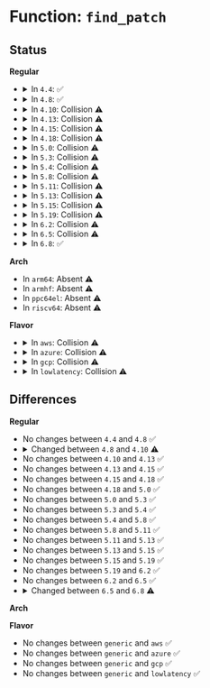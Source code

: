 # Function: <code>find_patch</code>

## Status
<b>Regular</b>
<ul>
<li>
<details>
<summary>In <code>4.4</code>: ✅</summary>

```c
struct ucode_patch *find_patch(unsigned int cpu);
```

**Collision:** Unique Static

**Inline:** No

**Transformation:** False

**Instances:**

```
In arch/x86/kernel/cpu/microcode/amd.c (ffffffff8104e060)
Location: arch/x86/kernel/cpu/microcode/amd.c:541
Inline: False
Direct callers:
  - arch/x86/kernel/cpu/microcode/amd.c:collect_cpu_info_amd
  - arch/x86/kernel/cpu/microcode/amd.c:apply_microcode_amd
```
**Symbols:**

```
ffffffff8104e060-ffffffff8104e0de: find_patch (STB_LOCAL)
```
</details>
</li>
<li>
<details>
<summary>In <code>4.8</code>: ✅</summary>

```c
struct ucode_patch *find_patch(unsigned int cpu);
```

**Collision:** Unique Static

**Inline:** No

**Transformation:** False

**Instances:**

```
In arch/x86/kernel/cpu/microcode/amd.c (ffffffff8104e1f0)
Location: arch/x86/kernel/cpu/microcode/amd.c:553
Inline: False
Direct callers:
  - arch/x86/kernel/cpu/microcode/amd.c:apply_microcode_amd
  - arch/x86/kernel/cpu/microcode/amd.c:collect_cpu_info_amd
```
**Symbols:**

```
ffffffff8104e1f0-ffffffff8104e26e: find_patch (STB_LOCAL)
```
</details>
</li>
<li>
<details>
<summary>In <code>4.10</code>: Collision ⚠️</summary>

```c
struct microcode_intel *find_patch(struct ucode_cpu_info *uci);
```

**Collision:** Static-Static Collision

**Inline:** No

**Transformation:** False

**Instances:**

```
In arch/x86/kernel/cpu/microcode/intel.c (ffffffff8104fb50)
Location: arch/x86/kernel/cpu/microcode/intel.c:697
Inline: False
Direct callers:
  - arch/x86/kernel/cpu/microcode/intel.c:apply_microcode_intel
  - arch/x86/kernel/cpu/microcode/intel.c:reload_ucode_intel
```
```
In arch/x86/kernel/cpu/microcode/amd.c (ffffffff81050870)
Location: arch/x86/kernel/cpu/microcode/amd.c:568
Inline: False
Direct callers:
  - arch/x86/kernel/cpu/microcode/amd.c:apply_microcode_amd
  - arch/x86/kernel/cpu/microcode/amd.c:collect_cpu_info_amd
```
**Symbols:**

```
ffffffff8104fb50-ffffffff8104fbc3: find_patch (STB_LOCAL)
ffffffff81050870-ffffffff810508ee: find_patch (STB_LOCAL)
```
</details>
</li>
<li>
<details>
<summary>In <code>4.13</code>: Collision ⚠️</summary>

```c
struct microcode_intel *find_patch(struct ucode_cpu_info *uci);
```

**Collision:** Static-Static Collision

**Inline:** No

**Transformation:** False

**Instances:**

```
In arch/x86/kernel/cpu/microcode/intel.c (ffffffff8104faa0)
Location: arch/x86/kernel/cpu/microcode/intel.c:717
Inline: False
Direct callers:
  - arch/x86/kernel/cpu/microcode/intel.c:apply_microcode_intel
  - arch/x86/kernel/cpu/microcode/intel.c:reload_ucode_intel
```
```
In arch/x86/kernel/cpu/microcode/amd.c (ffffffff81050780)
Location: arch/x86/kernel/cpu/microcode/amd.c:428
Inline: False
Direct callers:
  - arch/x86/kernel/cpu/microcode/amd.c:apply_microcode_amd
  - arch/x86/kernel/cpu/microcode/amd.c:collect_cpu_info_amd
```
**Symbols:**

```
ffffffff8104faa0-ffffffff8104fb15: find_patch (STB_LOCAL)
ffffffff81050780-ffffffff810507e5: find_patch (STB_LOCAL)
```
</details>
</li>
<li>
<details>
<summary>In <code>4.15</code>: Collision ⚠️</summary>

```c
struct microcode_intel *find_patch(struct ucode_cpu_info *uci);
```

**Collision:** Static-Static Collision

**Inline:** No

**Transformation:** False

**Instances:**

```
In arch/x86/kernel/cpu/microcode/intel.c (ffffffff81053580)
Location: arch/x86/kernel/cpu/microcode/intel.c:726
Inline: False
Direct callers:
  - arch/x86/kernel/cpu/microcode/intel.c:apply_microcode_intel
  - arch/x86/kernel/cpu/microcode/intel.c:reload_ucode_intel
```
```
In arch/x86/kernel/cpu/microcode/amd.c (ffffffff81054390)
Location: arch/x86/kernel/cpu/microcode/amd.c:431
Inline: False
Direct callers:
  - arch/x86/kernel/cpu/microcode/amd.c:apply_microcode_amd
  - arch/x86/kernel/cpu/microcode/amd.c:collect_cpu_info_amd
```
**Symbols:**

```
ffffffff81053580-ffffffff810535f5: find_patch (STB_LOCAL)
ffffffff81054390-ffffffff810543f5: find_patch (STB_LOCAL)
```
</details>
</li>
<li>
<details>
<summary>In <code>4.18</code>: Collision ⚠️</summary>

```c
struct microcode_intel *find_patch(struct ucode_cpu_info *uci);
```

**Collision:** Static-Static Collision

**Inline:** No

**Transformation:** False

**Instances:**

```
In arch/x86/kernel/cpu/microcode/intel.c (ffffffff81056220)
Location: arch/x86/kernel/cpu/microcode/intel.c:727
Inline: False
Direct callers:
  - arch/x86/kernel/cpu/microcode/intel.c:apply_microcode_intel
  - arch/x86/kernel/cpu/microcode/intel.c:reload_ucode_intel
```
```
In arch/x86/kernel/cpu/microcode/amd.c (ffffffff81057160)
Location: arch/x86/kernel/cpu/microcode/amd.c:431
Inline: False
Direct callers:
  - arch/x86/kernel/cpu/microcode/amd.c:apply_microcode_amd
```
**Symbols:**

```
ffffffff81056220-ffffffff81056295: find_patch (STB_LOCAL)
ffffffff81057160-ffffffff810571c5: find_patch (STB_LOCAL)
```
</details>
</li>
<li>
<details>
<summary>In <code>5.0</code>: Collision ⚠️</summary>

```c
struct microcode_intel *find_patch(struct ucode_cpu_info *uci);
```

**Collision:** Static-Static Collision

**Inline:** No

**Transformation:** False

**Instances:**

```
In arch/x86/kernel/cpu/microcode/intel.c (ffffffff810538b0)
Location: arch/x86/kernel/cpu/microcode/intel.c:727
Inline: False
Direct callers:
  - arch/x86/kernel/cpu/microcode/intel.c:apply_microcode_intel
  - arch/x86/kernel/cpu/microcode/intel.c:reload_ucode_intel
```
```
In arch/x86/kernel/cpu/microcode/amd.c (ffffffff81054710)
Location: arch/x86/kernel/cpu/microcode/amd.c:638
Inline: False
Direct callers:
  - arch/x86/kernel/cpu/microcode/amd.c:apply_microcode_amd
```
**Symbols:**

```
ffffffff810538b0-ffffffff81053925: find_patch (STB_LOCAL)
ffffffff81054710-ffffffff8105478f: find_patch (STB_LOCAL)
```
</details>
</li>
<li>
<details>
<summary>In <code>5.3</code>: Collision ⚠️</summary>

```c
struct microcode_intel *find_patch(struct ucode_cpu_info *uci);
```

**Collision:** Static-Static Collision

**Inline:** No

**Transformation:** False

**Instances:**

```
In arch/x86/kernel/cpu/microcode/intel.c (ffffffff81056a50)
Location: arch/x86/kernel/cpu/microcode/intel.c:724
Inline: False
Direct callers:
  - arch/x86/kernel/cpu/microcode/intel.c:apply_microcode_intel
  - arch/x86/kernel/cpu/microcode/intel.c:reload_ucode_intel
```
```
In arch/x86/kernel/cpu/microcode/amd.c (ffffffff81057960)
Location: arch/x86/kernel/cpu/microcode/amd.c:636
Inline: False
Direct callers:
  - arch/x86/kernel/cpu/microcode/amd.c:apply_microcode_amd
```
**Symbols:**

```
ffffffff81056a50-ffffffff81056abd: find_patch (STB_LOCAL)
ffffffff81057960-ffffffff810579d5: find_patch (STB_LOCAL)
```
</details>
</li>
<li>
<details>
<summary>In <code>5.4</code>: Collision ⚠️</summary>

```c
struct microcode_intel *find_patch(struct ucode_cpu_info *uci);
```

**Collision:** Static-Static Collision

**Inline:** No

**Transformation:** False

**Instances:**

```
In arch/x86/kernel/cpu/microcode/intel.c (ffffffff81057300)
Location: arch/x86/kernel/cpu/microcode/intel.c:724
Inline: False
Direct callers:
  - arch/x86/kernel/cpu/microcode/intel.c:apply_microcode_intel
  - arch/x86/kernel/cpu/microcode/intel.c:reload_ucode_intel
```
```
In arch/x86/kernel/cpu/microcode/amd.c (ffffffff81058230)
Location: arch/x86/kernel/cpu/microcode/amd.c:636
Inline: False
Direct callers:
  - arch/x86/kernel/cpu/microcode/amd.c:apply_microcode_amd
```
**Symbols:**

```
ffffffff81057300-ffffffff8105736d: find_patch (STB_LOCAL)
ffffffff81058230-ffffffff810582a5: find_patch (STB_LOCAL)
```
</details>
</li>
<li>
<details>
<summary>In <code>5.8</code>: Collision ⚠️</summary>

```c
struct microcode_intel *find_patch(struct ucode_cpu_info *uci);
```

**Collision:** Static-Static Collision

**Inline:** No

**Transformation:** False

**Instances:**

```
In arch/x86/kernel/cpu/microcode/intel.c (ffffffff8105c5b0)
Location: arch/x86/kernel/cpu/microcode/intel.c:724
Inline: False
Direct callers:
  - arch/x86/kernel/cpu/microcode/intel.c:apply_microcode_intel
  - arch/x86/kernel/cpu/microcode/intel.c:reload_ucode_intel
```
```
In arch/x86/kernel/cpu/microcode/amd.c (ffffffff8105dbf0)
Location: arch/x86/kernel/cpu/microcode/amd.c:636
Inline: False
Direct callers:
  - arch/x86/kernel/cpu/microcode/amd.c:apply_microcode_amd
  - arch/x86/kernel/cpu/microcode/amd.c:collect_cpu_info_amd
```
**Symbols:**

```
ffffffff8105c5b0-ffffffff8105c625: find_patch (STB_LOCAL)
ffffffff8105dbf0-ffffffff8105dc63: find_patch (STB_LOCAL)
```
</details>
</li>
<li>
<details>
<summary>In <code>5.11</code>: Collision ⚠️</summary>

```c
struct microcode_intel *find_patch(struct ucode_cpu_info *uci);
```

**Collision:** Static-Static Collision

**Inline:** No

**Transformation:** False

**Instances:**

```
In arch/x86/kernel/cpu/microcode/intel.c (ffffffff8105ae20)
Location: arch/x86/kernel/cpu/microcode/intel.c:681
Inline: False
Direct callers:
  - arch/x86/kernel/cpu/microcode/intel.c:apply_microcode_intel
  - arch/x86/kernel/cpu/microcode/intel.c:reload_ucode_intel
```
```
In arch/x86/kernel/cpu/microcode/amd.c (ffffffff8105c290)
Location: arch/x86/kernel/cpu/microcode/amd.c:635
Inline: False
Direct callers:
  - arch/x86/kernel/cpu/microcode/amd.c:apply_microcode_amd
  - arch/x86/kernel/cpu/microcode/amd.c:collect_cpu_info_amd
```
**Symbols:**

```
ffffffff8105ae20-ffffffff8105ae95: find_patch (STB_LOCAL)
ffffffff8105c290-ffffffff8105c303: find_patch (STB_LOCAL)
```
</details>
</li>
<li>
<details>
<summary>In <code>5.13</code>: Collision ⚠️</summary>

```c
struct microcode_intel *find_patch(struct ucode_cpu_info *uci);
```

**Collision:** Static-Static Collision

**Inline:** No

**Transformation:** False

**Instances:**

```
In arch/x86/kernel/cpu/microcode/intel.c (ffffffff8105b7d0)
Location: arch/x86/kernel/cpu/microcode/intel.c:681
Inline: False
Direct callers:
  - arch/x86/kernel/cpu/microcode/intel.c:apply_microcode_intel
  - arch/x86/kernel/cpu/microcode/intel.c:reload_ucode_intel
```
```
In arch/x86/kernel/cpu/microcode/amd.c (ffffffff8105cba0)
Location: arch/x86/kernel/cpu/microcode/amd.c:635
Inline: False
Direct callers:
  - arch/x86/kernel/cpu/microcode/amd.c:apply_microcode_amd
  - arch/x86/kernel/cpu/microcode/amd.c:collect_cpu_info_amd
```
**Symbols:**

```
ffffffff8105b7d0-ffffffff8105b845: find_patch (STB_LOCAL)
ffffffff8105cba0-ffffffff8105cc13: find_patch (STB_LOCAL)
```
</details>
</li>
<li>
<details>
<summary>In <code>5.15</code>: Collision ⚠️</summary>

```c
struct microcode_intel *find_patch(struct ucode_cpu_info *uci);
```

**Collision:** Static-Static Collision

**Inline:** No

**Transformation:** False

**Instances:**

```
In arch/x86/kernel/cpu/microcode/intel.c (ffffffff81064de0)
Location: arch/x86/kernel/cpu/microcode/intel.c:681
Inline: False
Direct callers:
  - arch/x86/kernel/cpu/microcode/intel.c:apply_microcode_intel
  - arch/x86/kernel/cpu/microcode/intel.c:reload_ucode_intel
```
```
In arch/x86/kernel/cpu/microcode/amd.c (ffffffff81066240)
Location: arch/x86/kernel/cpu/microcode/amd.c:635
Inline: False
Direct callers:
  - arch/x86/kernel/cpu/microcode/amd.c:apply_microcode_amd
  - arch/x86/kernel/cpu/microcode/amd.c:collect_cpu_info_amd
```
**Symbols:**

```
ffffffff81064de0-ffffffff81064e55: find_patch (STB_LOCAL)
ffffffff81066240-ffffffff810662b3: find_patch (STB_LOCAL)
```
</details>
</li>
<li>
<details>
<summary>In <code>5.19</code>: Collision ⚠️</summary>

```c
struct microcode_intel *find_patch(struct ucode_cpu_info *uci);
```

**Collision:** Static-Static Collision

**Inline:** No

**Transformation:** False

**Instances:**

```
In arch/x86/kernel/cpu/microcode/intel.c (ffffffff81071800)
Location: arch/x86/kernel/cpu/microcode/intel.c:643
Inline: False
Direct callers:
  - arch/x86/kernel/cpu/microcode/intel.c:apply_microcode_intel
  - arch/x86/kernel/cpu/microcode/intel.c:reload_ucode_intel
```
```
In arch/x86/kernel/cpu/microcode/amd.c (ffffffff81072fa0)
Location: arch/x86/kernel/cpu/microcode/amd.c:641
Inline: False
Direct callers:
  - arch/x86/kernel/cpu/microcode/amd.c:load_microcode_amd
  - arch/x86/kernel/cpu/microcode/amd.c:apply_microcode_amd
  - arch/x86/kernel/cpu/microcode/amd.c:collect_cpu_info_amd
```
**Symbols:**

```
ffffffff81071800-ffffffff8107188b: find_patch (STB_LOCAL)
ffffffff81072fa0-ffffffff81073024: find_patch (STB_LOCAL)
```
</details>
</li>
<li>
<details>
<summary>In <code>6.2</code>: Collision ⚠️</summary>

```c
struct microcode_intel *find_patch(struct ucode_cpu_info *uci);
```

**Collision:** Static-Static Collision

**Inline:** No

**Transformation:** False

**Instances:**

```
In arch/x86/kernel/cpu/microcode/intel.c (ffffffff810812c0)
Location: arch/x86/kernel/cpu/microcode/intel.c:511
Inline: False
Direct callers:
  - arch/x86/kernel/cpu/microcode/intel.c:apply_microcode_intel
  - arch/x86/kernel/cpu/microcode/intel.c:reload_ucode_intel
```
```
In arch/x86/kernel/cpu/microcode/amd.c (ffffffff81082fe0)
Location: arch/x86/kernel/cpu/microcode/amd.c:652
Inline: False
Direct callers:
  - arch/x86/kernel/cpu/microcode/amd.c:load_microcode_amd
  - arch/x86/kernel/cpu/microcode/amd.c:apply_microcode_amd
  - arch/x86/kernel/cpu/microcode/amd.c:collect_cpu_info_amd
```
**Symbols:**

```
ffffffff810812c0-ffffffff81081341: find_patch (STB_LOCAL)
ffffffff81082fe0-ffffffff81083064: find_patch (STB_LOCAL)
```
</details>
</li>
<li>
<details>
<summary>In <code>6.5</code>: Collision ⚠️</summary>

```c
struct microcode_intel *find_patch(struct ucode_cpu_info *uci);
```

**Collision:** Static-Static Collision

**Inline:** No

**Transformation:** False

**Instances:**

```
In arch/x86/kernel/cpu/microcode/intel.c (ffffffff81083740)
Location: arch/x86/kernel/cpu/microcode/intel.c:503
Inline: False
Direct callers:
  - arch/x86/kernel/cpu/microcode/intel.c:apply_microcode_intel
  - arch/x86/kernel/cpu/microcode/intel.c:reload_ucode_intel
```
```
In arch/x86/kernel/cpu/microcode/amd.c (ffffffff81084e20)
Location: arch/x86/kernel/cpu/microcode/amd.c:645
Inline: False
Direct callers:
  - arch/x86/kernel/cpu/microcode/amd.c:load_microcode_amd
  - arch/x86/kernel/cpu/microcode/amd.c:apply_microcode_amd
  - arch/x86/kernel/cpu/microcode/amd.c:collect_cpu_info_amd
```
**Symbols:**

```
ffffffff81083740-ffffffff810837c1: find_patch (STB_LOCAL)
ffffffff81084e20-ffffffff81084ea4: find_patch (STB_LOCAL)
```
</details>
</li>
<li>
<details>
<summary>In <code>6.8</code>: ✅</summary>

```c
struct ucode_patch *find_patch(unsigned int cpu);
```

**Collision:** Unique Static

**Inline:** No

**Transformation:** False

**Instances:**

```
In arch/x86/kernel/cpu/microcode/amd.c (ffffffff8108c0b0)
Location: arch/x86/kernel/cpu/microcode/amd.c:595
Inline: False
Direct callers:
  - arch/x86/kernel/cpu/microcode/amd.c:apply_microcode_amd
  - arch/x86/kernel/cpu/microcode/amd.c:collect_cpu_info_amd
  - arch/x86/kernel/cpu/microcode/amd.c:reload_ucode_amd
```
**Symbols:**

```
ffffffff8108c0b0-ffffffff8108c134: find_patch (STB_LOCAL)
```
</details>
</li>
</ul>
<b>Arch</b>
<ul>
<li>
In <code>arm64</code>: Absent ⚠️
</li>
<li>
In <code>armhf</code>: Absent ⚠️
</li>
<li>
In <code>ppc64el</code>: Absent ⚠️
</li>
<li>
In <code>riscv64</code>: Absent ⚠️
</li>
</ul>
<b>Flavor</b>
<ul>
<li>
<details>
<summary>In <code>aws</code>: Collision ⚠️</summary>

```c
struct microcode_intel *find_patch(struct ucode_cpu_info *uci);
```

**Collision:** Static-Static Collision

**Inline:** No

**Transformation:** False

**Instances:**

```
In arch/x86/kernel/cpu/microcode/intel.c (ffffffff81056e80)
Location: arch/x86/kernel/cpu/microcode/intel.c:724
Inline: False
Direct callers:
  - arch/x86/kernel/cpu/microcode/intel.c:apply_microcode_intel
  - arch/x86/kernel/cpu/microcode/intel.c:reload_ucode_intel
```
```
In arch/x86/kernel/cpu/microcode/amd.c (ffffffff81057db0)
Location: arch/x86/kernel/cpu/microcode/amd.c:636
Inline: False
Direct callers:
  - arch/x86/kernel/cpu/microcode/amd.c:apply_microcode_amd
```
**Symbols:**

```
ffffffff81056e80-ffffffff81056eed: find_patch (STB_LOCAL)
ffffffff81057db0-ffffffff81057e25: find_patch (STB_LOCAL)
```
</details>
</li>
<li>
<details>
<summary>In <code>azure</code>: Collision ⚠️</summary>

```c
struct microcode_intel *find_patch(struct ucode_cpu_info *uci);
```

**Collision:** Static-Static Collision

**Inline:** No

**Transformation:** False

**Instances:**

```
In arch/x86/kernel/cpu/microcode/intel.c (ffffffff81047070)
Location: arch/x86/kernel/cpu/microcode/intel.c:724
Inline: False
Direct callers:
  - arch/x86/kernel/cpu/microcode/intel.c:apply_microcode_intel
  - arch/x86/kernel/cpu/microcode/intel.c:reload_ucode_intel
```
```
In arch/x86/kernel/cpu/microcode/amd.c (ffffffff81047fa0)
Location: arch/x86/kernel/cpu/microcode/amd.c:636
Inline: False
Direct callers:
  - arch/x86/kernel/cpu/microcode/amd.c:apply_microcode_amd
```
**Symbols:**

```
ffffffff81047070-ffffffff810470dd: find_patch (STB_LOCAL)
ffffffff81047fa0-ffffffff81048015: find_patch (STB_LOCAL)
```
</details>
</li>
<li>
<details>
<summary>In <code>gcp</code>: Collision ⚠️</summary>

```c
struct microcode_intel *find_patch(struct ucode_cpu_info *uci);
```

**Collision:** Static-Static Collision

**Inline:** No

**Transformation:** False

**Instances:**

```
In arch/x86/kernel/cpu/microcode/intel.c (ffffffff810572b0)
Location: arch/x86/kernel/cpu/microcode/intel.c:724
Inline: False
Direct callers:
  - arch/x86/kernel/cpu/microcode/intel.c:apply_microcode_intel
  - arch/x86/kernel/cpu/microcode/intel.c:reload_ucode_intel
```
```
In arch/x86/kernel/cpu/microcode/amd.c (ffffffff810581e0)
Location: arch/x86/kernel/cpu/microcode/amd.c:636
Inline: False
Direct callers:
  - arch/x86/kernel/cpu/microcode/amd.c:apply_microcode_amd
```
**Symbols:**

```
ffffffff810572b0-ffffffff8105731d: find_patch (STB_LOCAL)
ffffffff810581e0-ffffffff81058255: find_patch (STB_LOCAL)
```
</details>
</li>
<li>
<details>
<summary>In <code>lowlatency</code>: Collision ⚠️</summary>

```c
struct microcode_intel *find_patch(struct ucode_cpu_info *uci);
```

**Collision:** Static-Static Collision

**Inline:** No

**Transformation:** False

**Instances:**

```
In arch/x86/kernel/cpu/microcode/intel.c (ffffffff81058750)
Location: arch/x86/kernel/cpu/microcode/intel.c:724
Inline: False
Direct callers:
  - arch/x86/kernel/cpu/microcode/intel.c:apply_microcode_intel
  - arch/x86/kernel/cpu/microcode/intel.c:reload_ucode_intel
```
```
In arch/x86/kernel/cpu/microcode/amd.c (ffffffff81059680)
Location: arch/x86/kernel/cpu/microcode/amd.c:636
Inline: False
Direct callers:
  - arch/x86/kernel/cpu/microcode/amd.c:apply_microcode_amd
```
**Symbols:**

```
ffffffff81058750-ffffffff810587bd: find_patch (STB_LOCAL)
ffffffff81059680-ffffffff810596f5: find_patch (STB_LOCAL)
```
</details>
</li>
</ul>

## Differences
<b>Regular</b>
<ul>
<li>
No changes between <code>4.4</code> and <code>4.8</code> ✅
</li>
<li>
<details>
<summary>Changed between <code>4.8</code> and <code>4.10</code> ⚠️</summary>
<ul>
<li>
<b>Param added. </b>
<code>struct ucode_cpu_info *uci</code>
</li>
<li>
<b>Param removed. </b>
<code>unsigned int cpu</code>
</li>
<li>
<b>Return type changed. </b>
<code>struct ucode_patch *</code> ➡️ <code>struct microcode_intel *</code>
</li>
</ul>
</details>
</li>
<li>
No changes between <code>4.10</code> and <code>4.13</code> ✅
</li>
<li>
No changes between <code>4.13</code> and <code>4.15</code> ✅
</li>
<li>
No changes between <code>4.15</code> and <code>4.18</code> ✅
</li>
<li>
No changes between <code>4.18</code> and <code>5.0</code> ✅
</li>
<li>
No changes between <code>5.0</code> and <code>5.3</code> ✅
</li>
<li>
No changes between <code>5.3</code> and <code>5.4</code> ✅
</li>
<li>
No changes between <code>5.4</code> and <code>5.8</code> ✅
</li>
<li>
No changes between <code>5.8</code> and <code>5.11</code> ✅
</li>
<li>
No changes between <code>5.11</code> and <code>5.13</code> ✅
</li>
<li>
No changes between <code>5.13</code> and <code>5.15</code> ✅
</li>
<li>
No changes between <code>5.15</code> and <code>5.19</code> ✅
</li>
<li>
No changes between <code>5.19</code> and <code>6.2</code> ✅
</li>
<li>
No changes between <code>6.2</code> and <code>6.5</code> ✅
</li>
<li>
<details>
<summary>Changed between <code>6.5</code> and <code>6.8</code> ⚠️</summary>
<ul>
<li>
<b>Param added. </b>
<code>unsigned int cpu</code>
</li>
<li>
<b>Param removed. </b>
<code>struct ucode_cpu_info *uci</code>
</li>
<li>
<b>Return type changed. </b>
<code>struct microcode_intel *</code> ➡️ <code>struct ucode_patch *</code>
</li>
</ul>
</details>
</li>
</ul>
<b>Arch</b>
<ul>
</ul>
<b>Flavor</b>
<ul>
<li>
No changes between <code>generic</code> and <code>aws</code> ✅
</li>
<li>
No changes between <code>generic</code> and <code>azure</code> ✅
</li>
<li>
No changes between <code>generic</code> and <code>gcp</code> ✅
</li>
<li>
No changes between <code>generic</code> and <code>lowlatency</code> ✅
</li>
</ul>
